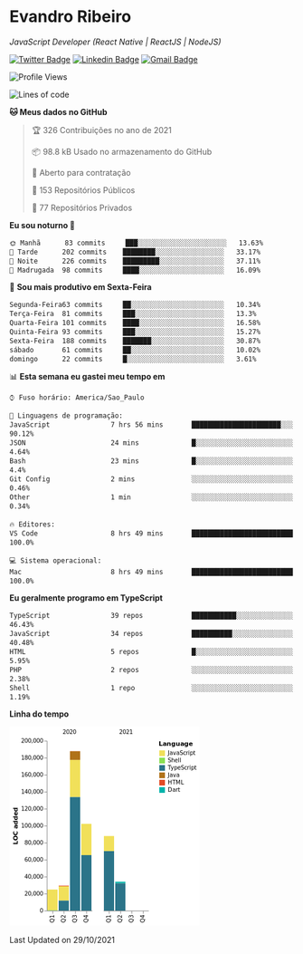 # Evandro **Ribeiro**

*JavaScript Developer (React Native | ReactJS | NodeJS)*

[![Twitter Badge](https://img.shields.io/badge/-@ribeiroevandro-201B2D?style=flat-square&labelColor=201B2D&logo=twitter&logoColor=white&link=https://twitter.com/ribeiroevandro)](https://twitter.com/ribeiroevandro) 
[![Linkedin Badge](https://img.shields.io/badge/-Evandro%20Ribeiro-201B2D?style=flat-square&logo=Linkedin&logoColor=white&link=https://www.linkedin.com/in/ribeiroevandro)](https://www.linkedin.com/in/ribeiroevandro) 
[![Gmail Badge](https://img.shields.io/badge/-oi@ribeiroevandro.com.br-201B2D?style=flat-square&logo=Gmail&logoColor=white&link=mailto:oi@ribeiroevandro.com.br)](mailto:oi@ribeiroevandro.com.br)


<!--START_SECTION:waka-->
![Profile Views](http://img.shields.io/badge/Visualizac%C3%B5es%20do%20perfil-0-blue)

![Lines of code](https://img.shields.io/badge/Desde%20o%20Hello%20World%20eu%20escrevi-466053%20linhas%20de%20c%C3%B3digo-blue)

**🐱 Meus dados no GitHub** 

> 🏆 326 Contribuições no ano de 2021
 > 
> 📦 98.8 kB Usado no armazenamento do GitHub 
 > 
> 💼 Aberto para contratação
 > 
> 📜 153 Repositórios Públicos 
 > 
> 🔑 77 Repositórios Privados  
 > 
**Eu sou noturno 🦉** 

```text
🌞 Manhã      83 commits     ███░░░░░░░░░░░░░░░░░░░░░░   13.63% 
🌆 Tarde      202 commits    ████████░░░░░░░░░░░░░░░░░   33.17% 
🌃 Noite      226 commits    █████████░░░░░░░░░░░░░░░░   37.11% 
🌙 Madrugada  98 commits     ████░░░░░░░░░░░░░░░░░░░░░   16.09%

```
📅 **Sou mais produtivo em Sexta-Feira** 

```text
Segunda-Feira63 commits     ██░░░░░░░░░░░░░░░░░░░░░░░   10.34% 
Terça-Feira  81 commits     ███░░░░░░░░░░░░░░░░░░░░░░   13.3% 
Quarta-Feira 101 commits    ████░░░░░░░░░░░░░░░░░░░░░   16.58% 
Quinta-Feira 93 commits     ███░░░░░░░░░░░░░░░░░░░░░░   15.27% 
Sexta-Feira  188 commits    ███████░░░░░░░░░░░░░░░░░░   30.87% 
sábado       61 commits     ██░░░░░░░░░░░░░░░░░░░░░░░   10.02% 
domingo      22 commits     █░░░░░░░░░░░░░░░░░░░░░░░░   3.61%

```


📊 **Esta semana eu gastei meu tempo em** 

```text
⌚︎ Fuso horário: America/Sao_Paulo

💬 Linguagens de programação: 
JavaScript               7 hrs 56 mins       ██████████████████████░░░   90.12% 
JSON                     24 mins             █░░░░░░░░░░░░░░░░░░░░░░░░   4.64% 
Bash                     23 mins             █░░░░░░░░░░░░░░░░░░░░░░░░   4.4% 
Git Config               2 mins              ░░░░░░░░░░░░░░░░░░░░░░░░░   0.46% 
Other                    1 min               ░░░░░░░░░░░░░░░░░░░░░░░░░   0.34%

🔥 Editores: 
VS Code                  8 hrs 49 mins       █████████████████████████   100.0%

💻 Sistema operacional: 
Mac                      8 hrs 49 mins       █████████████████████████   100.0%

```

**Eu geralmente programo em TypeScript** 

```text
TypeScript               39 repos            ███████████░░░░░░░░░░░░░░   46.43% 
JavaScript               34 repos            ██████████░░░░░░░░░░░░░░░   40.48% 
HTML                     5 repos             █░░░░░░░░░░░░░░░░░░░░░░░░   5.95% 
PHP                      2 repos             ░░░░░░░░░░░░░░░░░░░░░░░░░   2.38% 
Shell                    1 repo              ░░░░░░░░░░░░░░░░░░░░░░░░░   1.19%

```


**Linha do tempo**

![Chart not found](https://raw.githubusercontent.com/ribeiroevandro/ribeiroevandro/master/charts/bar_graph.png) 


 Last Updated on 29/10/2021
<!--END_SECTION:waka-->
